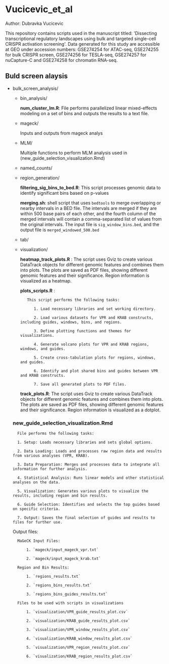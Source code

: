 # Vucicevic_et_al
Author: Dubravka Vucicevic

This repository contains scripts used in the manuscript titled: 'Dissecting transcriptional regulatory landscapes using bulk and targeted single-cell CRISPR activation screening'. 
Data generated for this study are accessible at GEO under accession numbers: GSE274254 for ATAC-seq, GSE274255 for bulk CRISPR screen, GSE274256 for TESLA-seq, GSE274257 for nuCapture-C and GSE274258 for chromatin RNA-seq.

## Buld screen alaysis
- bulk_screen_analysis/

    - bin_analysis/
        
        **num_cluster_lm.R**: File performs parallelized linear mixed-effects modeling on a set of bins and outputs the results to a text file.
    - mageck/
       
        Inputs and outputs from mageck analys
    
    - MLM/
        
        Multiple functions to perform MLM analysis used in (new_guide_selection_visualization.Rmd)
    
    - named_counts/
    
    - region_generation/
        
        **filtering_sig_bins_to_bed.R**: This script processes genomic data to identify significant bins based on p-values
        
        **merging.sh**: shell script that uses `bedtools` to merge overlapping or nearby intervals in a BED file. The intervals are merged if they are within 500 base pairs of each other, and the fourth column of the merged intervals will contain a comma-separated list of values from the original intervals. The input file is `sig_window_bins.bed`, and the output file is `merged_windowed_500.bed`
    
    - tab/

    - visualization/
        
        **heatmap_track_plots.R** : The script uses Gviz to create various DataTrack objects for different genomic features and combines them into plots. The plots are saved as PDF files, showing different genomic features and their significance. Region information is visualized as a heatmap.
        
        **plots_scripts.R** : 
             
             This script performs the following tasks:
                
                1. Load necessary libraries and set working directory.
                
                2. Load various datasets for VPR and KRAB constructs, including guides, windows, bins, and regions.
                
                3. Define plotting functions and themes for visualizations.
                
                4. Generate volcano plots for VPR and KRAB regions, windows, and guides.
                
                5. Create cross-tabulation plots for regions, windows, and guides.
                
                6. Identify and plot shared bins and guides between VPR and KRAB constructs.
                
                7. Save all generated plots to PDF files.
        
        **track_plots.R**: The script uses Gviz to create various DataTrack objects for different genomic features and combines them into plots. The plots are saved as PDF files, showing different genomic features and their significance. Region information is visualized as a dotplot.

    ### **new_guide_selection_visualization.Rmd**

        File performs the following tasks:

        1. Setup: Loads necessary libraries and sets global options.
        
        2. Data Loading: Loads and processes raw region data and results from various analyses (VPR, KRAB).
        
        3. Data Preparation: Merges and processes data to integrate all information for further analysis.
        
        4. Statistical Analysis: Runs linear models and other statistical analyses on the data.
        
        5. Visualization: Generates various plots to visualize the results, including region and bin results. 
        
        6. Guide Selection: Identifies and selects the top guides based on specific criteria.
        
        7. Output: Saves the final selection of guides and results to files for further use.

    Output files:
        
        MaGeCK Input Files:
        
            1. `mageck/input_mageck_vpr.txt`
        
            2. `mageck/input_mageck_krab.txt`
        
        Region and Bin Results:
        
            1. `regions_results.txt`
        
            2. `regions_bins_results.txt`
        
            3. `regions_bins_guides_results.txt`
        
        Files to be used with scripts in visualizations
        
            1. `visualization/VPR_guide_results_plot.csv`
        
            2. `visualization/KRAB_guide_results_plot.csv`
        
            3. `visualization/VPR_window_results_plot.csv`
        
            4. `visualization/KRAB_window_results_plot.csv`
        
            5. `visualization/VPR_region_results_plot.csv`
        
            6. `visualization/KRAB_region_results_plot.csv`
